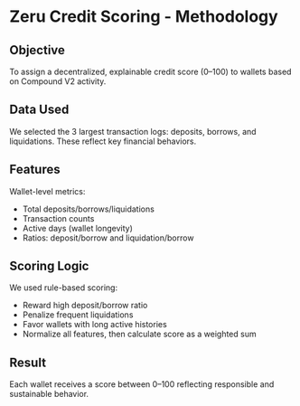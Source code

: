 # Zeru Credit Scoring - Methodology

## Objective
To assign a decentralized, explainable credit score (0–100) to wallets based on Compound V2 activity.

## Data Used
We selected the 3 largest transaction logs: deposits, borrows, and liquidations. These reflect key financial behaviors.

## Features
Wallet-level metrics:
- Total deposits/borrows/liquidations
- Transaction counts
- Active days (wallet longevity)
- Ratios: deposit/borrow and liquidation/borrow

## Scoring Logic
We used rule-based scoring:
- Reward high deposit/borrow ratio
- Penalize frequent liquidations
- Favor wallets with long active histories
- Normalize all features, then calculate score as a weighted sum

## Result
Each wallet receives a score between 0–100 reflecting responsible and sustainable behavior.
